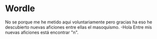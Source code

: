 # Wordle
No se porque me he metido aqui voluntariamente pero gracias ha eso he descubierto nuevas aficiones entre ellas el masoquismo.
-Hola
Entre mis nuevas aficiones está encontrar "n".
